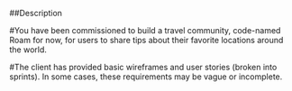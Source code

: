##Description

#You have been commissioned to build a travel community, code-named Roam for now, for users to share tips about their favorite locations around the world.

#The client has provided basic wireframes and user stories (broken into sprints). In some cases, these requirements may be vague or incomplete.

